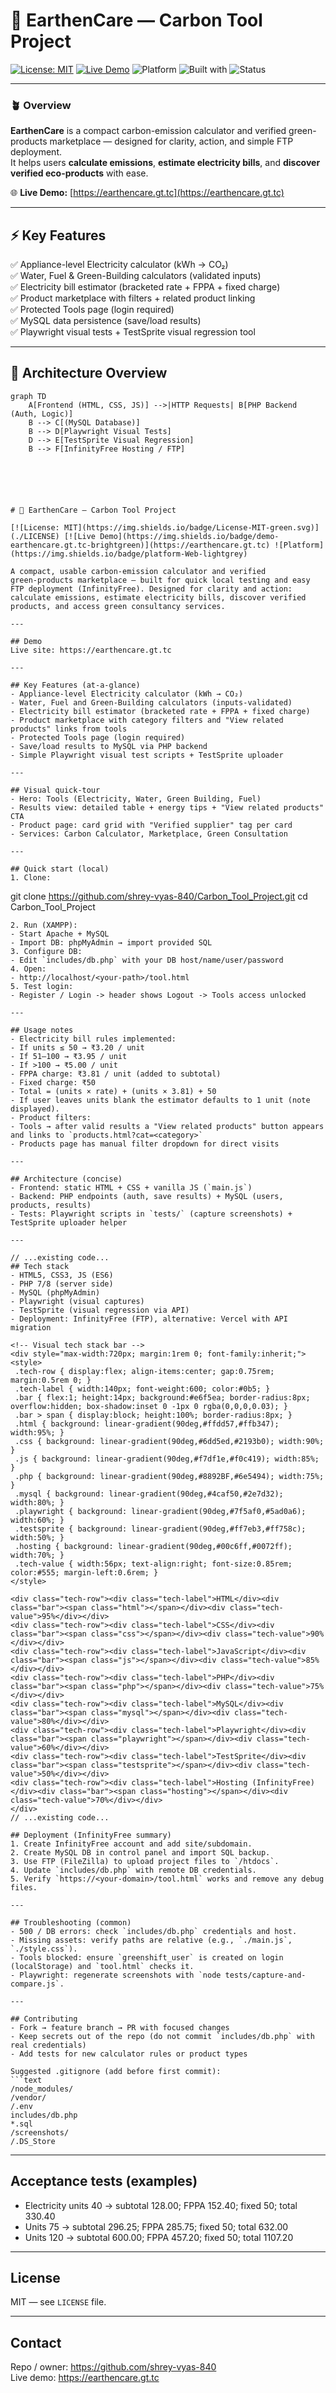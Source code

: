 # 🌿 EarthenCare — Carbon Tool Project

[![License: MIT](https://img.shields.io/badge/License-MIT-green.svg)](./LICENSE)
[![Live Demo](https://img.shields.io/badge/demo-earthencare.gt.tc-brightgreen)](https://earthencare.gt.tc)
![Platform](https://img.shields.io/badge/platform-Web-lightgrey)
![Built with](https://img.shields.io/badge/Built%20with-HTML%2C%20CSS%2C%20JS%2C%20PHP-blue)
![Status](https://img.shields.io/badge/status-Active-success)

---

### 🪴 Overview

**EarthenCare** is a compact carbon-emission calculator and verified green-products marketplace — designed for clarity, action, and simple FTP deployment.  
It helps users **calculate emissions**, **estimate electricity bills**, and **discover verified eco-products** with ease.

🌐 **Live Demo:** [https://earthencare.gt.tc](https://earthencare.gt.tc)

---

## ⚡ Key Features
✅ Appliance-level Electricity calculator (kWh → CO₂)  
✅ Water, Fuel & Green-Building calculators (validated inputs)  
✅ Electricity bill estimator (bracketed rate + FPPA + fixed charge)  
✅ Product marketplace with filters + related product linking  
✅ Protected Tools page (login required)  
✅ MySQL data persistence (save/load results)  
✅ Playwright visual tests + TestSprite visual regression tool  

---

## 🧩 Architecture Overview

```mermaid
graph TD
    A[Frontend (HTML, CSS, JS)] -->|HTTP Requests| B[PHP Backend (Auth, Logic)]
    B --> C[(MySQL Database)]
    B --> D[Playwright Visual Tests]
    D --> E[TestSprite Visual Regression]
    B --> F[InfinityFree Hosting / FTP]






# 🌿 EarthenCare — Carbon Tool Project

[![License: MIT](https://img.shields.io/badge/License-MIT-green.svg)](./LICENSE) [![Live Demo](https://img.shields.io/badge/demo-earthencare.gt.tc-brightgreen)](https://earthencare.gt.tc) ![Platform](https://img.shields.io/badge/platform-Web-lightgrey)

A compact, usable carbon-emission calculator and verified green‑products marketplace — built for quick local testing and easy FTP deployment (InfinityFree). Designed for clarity and action: calculate emissions, estimate electricity bills, discover verified products, and access green consultancy services.

---

## Demo
Live site: https://earthencare.gt.tc

---

## Key Features (at-a-glance)
- Appliance-level Electricity calculator (kWh → CO₂)  
- Water, Fuel and Green‑Building calculators (inputs-validated)  
- Electricity bill estimator (bracketed rate + FPPA + fixed charge)  
- Product marketplace with category filters and "View related products" links from tools  
- Protected Tools page (login required)  
- Save/load results to MySQL via PHP backend  
- Simple Playwright visual test scripts + TestSprite uploader

---

## Visual quick‑tour
- Hero: Tools (Electricity, Water, Green Building, Fuel)  
- Results view: detailed table + energy tips + "View related products" CTA  
- Product page: card grid with "Verified supplier" tag per card  
- Services: Carbon Calculator, Marketplace, Green Consultation

---

## Quick start (local)
1. Clone:
   ```
   git clone https://github.com/shrey-vyas-840/Carbon_Tool_Project.git
   cd Carbon_Tool_Project
   ```
2. Run (XAMPP):
   - Start Apache + MySQL
   - Import DB: phpMyAdmin → import provided SQL
3. Configure DB:
   - Edit `includes/db.php` with your DB host/name/user/password
4. Open:
   - http://localhost/<your-path>/tool.html
5. Test login:
   - Register / Login -> header shows Logout -> Tools access unlocked

---

## Usage notes
- Electricity bill rules implemented:
  - If units ≤ 50 → ₹3.20 / unit
  - If 51–100 → ₹3.95 / unit
  - If >100 → ₹5.00 / unit
  - FPPA charge: ₹3.81 / unit (added to subtotal)
  - Fixed charge: ₹50
  - Total = (units × rate) + (units × 3.81) + 50
- If user leaves units blank the estimator defaults to 1 unit (note displayed).
- Product filters:
  - Tools → after valid results a "View related products" button appears and links to `products.html?cat=<category>`
  - Products page has manual filter dropdown for direct visits

---

## Architecture (concise)
- Frontend: static HTML + CSS + vanilla JS (`main.js`)  
- Backend: PHP endpoints (auth, save results) + MySQL (users, products, results)  
- Tests: Playwright scripts in `tests/` (capture screenshots) + TestSprite uploader helper

---

// ...existing code...
## Tech stack
- HTML5, CSS3, JS (ES6)
- PHP 7/8 (server side)
- MySQL (phpMyAdmin)
- Playwright (visual captures)
- TestSprite (visual regression via API)
- Deployment: InfinityFree (FTP), alternative: Vercel with API migration

<!-- Visual tech stack bar -->
<div style="max-width:720px; margin:1rem 0; font-family:inherit;">
  <style>
    .tech-row { display:flex; align-items:center; gap:0.75rem; margin:0.5rem 0; }
    .tech-label { width:140px; font-weight:600; color:#0b5; }
    .bar { flex:1; height:14px; background:#e6f5ea; border-radius:8px; overflow:hidden; box-shadow:inset 0 -1px 0 rgba(0,0,0,0.03); }
    .bar > span { display:block; height:100%; border-radius:8px; }
    .html { background: linear-gradient(90deg,#ffdd57,#ffb347); width:95%; }
    .css { background: linear-gradient(90deg,#6dd5ed,#2193b0); width:90%; }
    .js { background: linear-gradient(90deg,#f7df1e,#f0c419); width:85%; }
    .php { background: linear-gradient(90deg,#8892BF,#6e5494); width:75%; }
    .mysql { background: linear-gradient(90deg,#4caf50,#2e7d32); width:80%; }
    .playwright { background: linear-gradient(90deg,#7f5af0,#5ad0a6); width:60%; }
    .testsprite { background: linear-gradient(90deg,#ff7eb3,#ff758c); width:50%; }
    .hosting { background: linear-gradient(90deg,#00c6ff,#0072ff); width:70%; }
    .tech-value { width:56px; text-align:right; font-size:0.85rem; color:#555; margin-left:0.6rem; }
  </style>

  <div class="tech-row"><div class="tech-label">HTML</div><div class="bar"><span class="html"></span></div><div class="tech-value">95%</div></div>
  <div class="tech-row"><div class="tech-label">CSS</div><div class="bar"><span class="css"></span></div><div class="tech-value">90%</div></div>
  <div class="tech-row"><div class="tech-label">JavaScript</div><div class="bar"><span class="js"></span></div><div class="tech-value">85%</div></div>
  <div class="tech-row"><div class="tech-label">PHP</div><div class="bar"><span class="php"></span></div><div class="tech-value">75%</div></div>
  <div class="tech-row"><div class="tech-label">MySQL</div><div class="bar"><span class="mysql"></span></div><div class="tech-value">80%</div></div>
  <div class="tech-row"><div class="tech-label">Playwright</div><div class="bar"><span class="playwright"></span></div><div class="tech-value">60%</div></div>
  <div class="tech-row"><div class="tech-label">TestSprite</div><div class="bar"><span class="testsprite"></span></div><div class="tech-value">50%</div></div>
  <div class="tech-row"><div class="tech-label">Hosting (InfinityFree)</div><div class="bar"><span class="hosting"></span></div><div class="tech-value">70%</div></div>
</div>
// ...existing code...

## Deployment (InfinityFree summary)
1. Create InfinityFree account and add site/subdomain.
2. Create MySQL DB in control panel and import SQL backup.
3. Use FTP (FileZilla) to upload project files to `/htdocs`.
4. Update `includes/db.php` with remote DB credentials.
5. Verify `https://<your-domain>/tool.html` works and remove any debug files.

---

## Troubleshooting (common)
- 500 / DB errors: check `includes/db.php` credentials and host.
- Missing assets: verify paths are relative (e.g., `./main.js`, `./style.css`).
- Tools blocked: ensure `greenshift_user` is created on login (localStorage) and `tool.html` checks it.
- Playwright: regenerate screenshots with `node tests/capture-and-compare.js`.

---

## Contributing
- Fork → feature branch → PR with focused changes
- Keep secrets out of the repo (do not commit `includes/db.php` with real credentials)
- Add tests for new calculator rules or product types

Suggested .gitignore (add before first commit):
```text
/node_modules/
/vendor/
/.env
includes/db.php
*.sql
/screenshots/
/.DS_Store
```

---

## Acceptance tests (examples)
- Electricity units 40 → subtotal 128.00; FPPA 152.40; fixed 50; total 330.40  
- Units 75 → subtotal 296.25; FPPA 285.75; fixed 50; total 632.00  
- Units 120 → subtotal 600.00; FPPA 457.20; fixed 50; total 1107.20

---

## License
MIT — see `LICENSE` file.

---

## Contact
Repo / owner: https://github.com/shrey-vyas-840  
Live demo: https://earthencare.gt.tc

